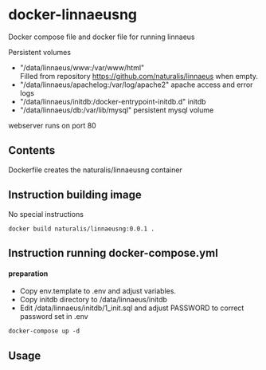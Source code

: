 docker-linnaeusng
====================

Docker compose file and docker file for running linnaeus

Persistent volumes
 - "/data/linnaeus/www:/var/www/html"  
   Filled from repository https://github.com/naturalis/linnaeus when empty. 
 - "/data/linnaeus/apachelog:/var/log/apache2"
   apache access and error logs
 - "/data/linnaeus/initdb:/docker-entrypoint-initdb.d"
   initdb 
 - "/data/linnaeus/db:/var/lib/mysql"
   persistent mysql volume

webserver runs on port 80

Contents
-------------
Dockerfile creates the naturalis/linnaeusng container



Instruction building image
-------------
No special instructions
```
docker build naturalis/linnaeusng:0.0.1 .
```

Instruction running docker-compose.yml
-------------

#### preparation
- Copy env.template to .env and adjust variables. 
- Copy initdb directory to /data/linnaeus/initdb
- Edit /data/linnaeus/initdb/1_init.sql and adjust PASSWORD to correct password set in .env


````
docker-compose up -d
````

Usage
-------------

````


````

